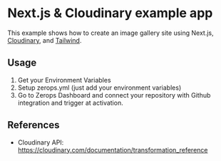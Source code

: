 # Next.js & Cloudinary example app

This example shows how to create an image gallery site using Next.js, [Cloudinary](https://cloudinary.com), and [Tailwind](https://tailwindcss.com).

## Usage

1. Get your Environment Variables
2. Setup zerops.yml (just add your environment variables)
3. Go to Zerops Dashboard and connect your repository with Github integration and trigger at activation.


## References

- Cloudinary API: https://cloudinary.com/documentation/transformation_reference

